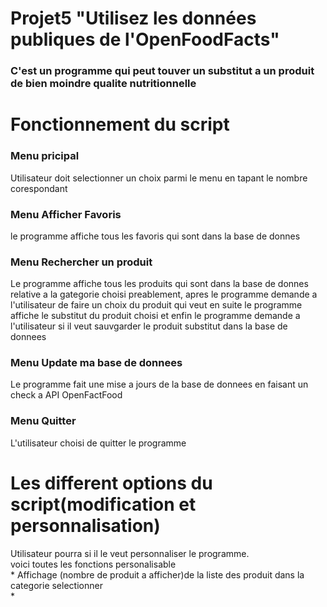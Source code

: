 # Projet5 "Utilisez les données publiques de l'OpenFoodFacts"
<h3>C'est un programme qui peut touver un substitut a un produit de bien moindre qualite nutritionnelle</h3>

# Fonctionnement du script
<h3>Menu pricipal</h3> 
    Utilisateur doit selectionner un choix parmi le menu en tapant le nombre corespondant  
<h3>Menu Afficher Favoris</h3> 
    le programme affiche tous les favoris qui sont dans la base de donnes  
<h3>Menu Rechercher un produit</h3>  
    Le programme affiche tous les produits qui sont dans la base de donnes relative a la gategorie choisi preablement, apres le programme demande a l'utilisateur de faire un choix du produit qui veut en suite le programme affiche le substitut du produit choisi
    et enfin le programme demande a l'utilisateur si il veut sauvgarder
    le produit substitut dans la base de donnees  
<h3>Menu Update ma base de donnees</h3> 
    Le programme fait une mise a jours de la base de donnees en faisant un check a API OpenFactFood  
<h3>Menu Quitter</h3>  
    L'utilisateur choisi de quitter le programme  

# Les different options du script(modification et personnalisation)  
Utilisateur pourra si il le veut personnaliser le programme.   
voici toutes les fonctions personalisable  
    * Affichage (nombre de produit a afficher)de la liste des produit       dans la categorie selectionner  
    *


#